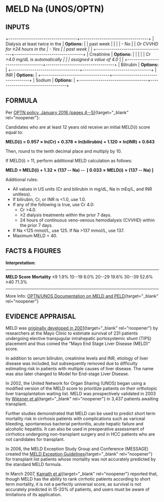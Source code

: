 # MELD Na (UNOS/OPTN)

## INPUTS

+-----------------------------------+-----------------------------------+
| Dialysis at least twice in the    | **Options:**                      |
| past week                         |                                   |
|                                   | -   No                            |
| *Or CVVHD for ≥24 hours in the    | -   Yes                           |
| past week*                        |                                   |
+-----------------------------------+-----------------------------------+
| Creatinine                        | **Options:**                      |
|                                   |                                   |
| *Cr \>4.0 mg/dL is automatically  |                                   |
| assigned a value of 4.0*          |                                   |
+-----------------------------------+-----------------------------------+
| Bilirubin                         | **Options:**                      |
+-----------------------------------+-----------------------------------+
| INR                               | **Options:**                      |
+-----------------------------------+-----------------------------------+
| Sodium                            | **Options:**                      |
+-----------------------------------+-----------------------------------+

## FORMULA

Per [OPTN policy, January 2016 (pages
4--5)](https://optn.transplant.hrsa.gov/media/1575/policynotice_20151101.pdf){target="_blank"
rel="noopener"}:

Candidates who are at least 12 years old receive an initial MELD(i)
score equal to:

**MELD(i) = 0.957** **×** **ln(Cr) + 0.378** **×** **ln(bilirubin) +
1.120** **×** **ln(INR) + 0.643**

Then, round to the tenth decimal place and multiply by 10. 

If MELD(i) \> 11, perform additional MELD calculation as follows:

**MELD = MELD(i) + 1.32** **×** **(137 -- Na) --  \[ 0.033** **×**
**MELD(i)** **×** **(137 -- Na) \]**

Additional rules:

-   All values in US units (Cr and bilirubin in mg/dL, Na in mEq/L, and
    INR unitless).
-   If bilirubin, Cr, or INR is \<1.0, use 1.0.
-   If any of the following is true, use Cr 4.0:
    -   Cr \>4.0.
    -   ≥2 dialysis treatments within the prior 7 days.
    -   24 hours of continuous veno-venous hemodialysis (CVVHD) within
        the prior 7 days.
-   If Na \<125 mmol/L, use 125. If Na \>137 mmol/L, use 137.
-   Maximum MELD = 40.

## FACTS & FIGURES

**Interpretation:**

  ---------------- ---------------
  **MELD Score**   **Mortality**
  ≤9               1.9%
  10--19           6.0%
  20--29           19.6%
  30--39           52.6%
  ≥40              71.3%
  ---------------- ---------------

More Info: [OPTN/UNOS Documentation on MELD and
PELD](https://optn.transplant.hrsa.gov/media/1575/policynotice_20151101.pdf){target="_blank"
rel="noopener"} 

## EVIDENCE APPRAISAL

MELD was [originally developed in
2001](https://www.ncbi.nlm.nih.gov/pubmed/11172350){target="_blank"
rel="noopener"} by researchers at the Mayo Clinic to estimate survival
of 231 patients undergoing elective transjugular intrahepatic
portosystemic shunt (TIPS) placement and thus coined the "Mayo End Stage
Liver Disease (MELD)" score.

In addition to serum bilirubin, creatinine levels and INR, etiology of
liver disease was included, but subsequently removed due to difficulty
estimating risk in patients with multiple causes of liver disease. The
name was also later changed to Model for End-stage Liver Disease.

In 2002, the United Network for Organ Sharing (UNOS) began using a
modified version of the MELD score to prioritize patients on their
orthotopic liver transplantation waiting list. MELD was prospectively
validated in 2003 by [Wiesner et
al](https://www.ncbi.nlm.nih.gov/pubmed/12512033){target="_blank"
rel="noopener"} in 3,437 patients awaiting transplant.

Further studies demonstrated that MELD can be used to predict short term
mortality risk in cirrhosis patients with complications such as variceal
bleeding, spontaneous bacterial peritonitis, acute hepatic failure and
alcoholic hepatitis. It can also be used in preoperative assessment of
cirrhotics undergoing non-transplant surgery and in HCC patients who are
not candidates for transplant.

In 2006, the MELD Exception Study Group and Conference (MESSAGE) created
the [MELD Exception
Guidelines](https://www.ncbi.nlm.nih.gov/pubmed/17123284){target="_blank"
rel="noopener"} for transplant list patients whose mortality was not
accurately predicted by the standard MELD formula.

In March 2007, [Kamath et
al](https://www.ncbi.nlm.nih.gov/pubmed/17326206){target="_blank"
rel="noopener"} reported that, though MELD has the ability to rank
cirrhotic patients according to short term mortality, it is not a
perfectly universal score, as survival is not accurately predicted in
15-20% of patients, and users must be aware of limitations of its
application.
